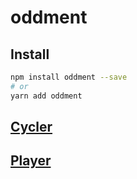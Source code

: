 # oddment

## Install

```bash
npm install oddment --save
# or
yarn add oddment
```

## [Cycler](./lib/cycler/README.md)
## [Player](./lib/player/README.md)